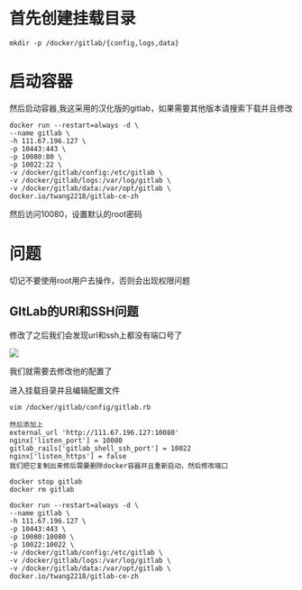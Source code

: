 # 首先创建挂载目录

```
mkdir -p /docker/gitlab/{config,logs,data}
```

# 启动容器

然后启动容器,我这采用的汉化版的gitlab，如果需要其他版本请搜索下载并且修改

```
docker run --restart=always -d \
--name gitlab \
-h 111.67.196.127 \
-p 10443:443 \
-p 10080:80 \
-p 10022:22 \
-v /docker/gitlab/config:/etc/gitlab \
-v /docker/gitlab/logs:/var/log/gitlab \
-v /docker/gitlab/data:/var/opt/gitlab \
docker.io/twang2218/gitlab-ce-zh
```

然后访问10080，设置默认的root密码

# 问题

切记不要使用root用户去操作，否则会出现权限问题

## GItLab的URl和SSH问题

修改了之后我们会发现url和ssh上都没有端口号了

![](C:/Users/topcom/Documents/Java%E4%BF%AE%E4%BB%99%E6%89%8B%E5%86%8C/Java_Manual/Git%E5%BF%AB%E9%80%9F%E5%B8%AE%E5%8A%A9/img/gitlabssh%E8%BF%9E%E6%8E%A5.png)

我们就需要去修改他的配置了

进入挂载目录并且编辑配置文件

```
vim /docker/gitlab/config/gitlab.rb

然后添加上
external_url 'http://111.67.196.127:10080'
nginx['listen_port'] = 10080
gitlab_rails['gitlab_shell_ssh_port'] = 10022
nginx['listen_https'] = false
我们把它复制出来修后需要删除docker容器并且重新启动，然后修改端口

docker stop gitlab
docker rm gitlab

docker run --restart=always -d \
--name gitlab \
-h 111.67.196.127 \
-p 10443:443 \
-p 10080:10080 \
-p 10022:10022 \
-v /docker/gitlab/config:/etc/gitlab \
-v /docker/gitlab/logs:/var/log/gitlab \
-v /docker/gitlab/data:/var/opt/gitlab \
docker.io/twang2218/gitlab-ce-zh

```

